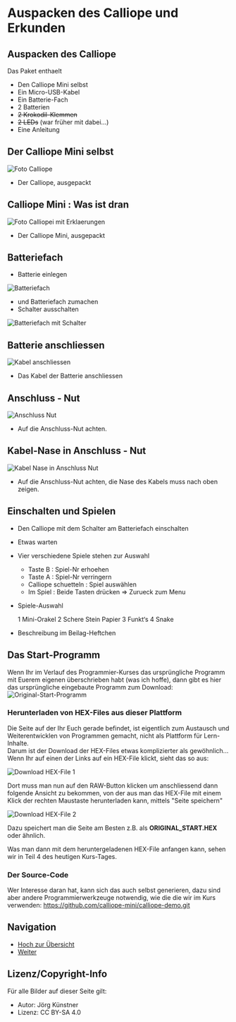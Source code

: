 # Auspacken des Calliope und Erkunden

## Auspacken des Calliope

Das Paket enthaelt

* Den Calliope Mini selbst
* Ein Micro-USB-Kabel
* Ein Batterie-Fach
* 2 Batterien
* ~~2 Krokodil-Klemmen~~
* ~~2 LEDs~~ (war früher mit dabei...)
* Eine Anleitung


## Der Calliope Mini selbst

![Foto Calliope](pics/Calliope_Ausgepackt.png)

* Der Calliope, ausgepackt


## Calliope Mini : Was ist dran

![Foto Calliopei mit Erklaerungen](pics/Calliope_Ausgepackt_MitBeschriftung.png)

* Der Calliope Mini, ausgepackt


## Batteriefach 

* Batterie einlegen 

![Batteriefach](pics/BatterieFach.png)

* und Batteriefach zumachen
* Schalter ausschalten 


![Batteriefach mit Schalter](pics/BatterieFachSchalter.png)


## Batterie anschliessen

![Kabel anschliessen](pics/KabelAnschliessen.png)

* Das Kabel der Batterie anschliessen

## Anschluss - Nut


![Anschluss Nut ](pics/AnschlussNut.png)

* Auf die Anschluss-Nut achten.


## Kabel-Nase in Anschluss - Nut


![Kabel Nase in Anschluss Nut ](pics/AnschlussNutMitKabelNase.png)

* Auf die Anschluss-Nut achten, die Nase des Kabels muss nach oben zeigen.

## Einschalten und Spielen

* Den Calliope mit dem Schalter am Batteriefach einschalten
* Etwas warten
* Vier verschiedene Spiele stehen zur Auswahl

    * Taste B : Spiel-Nr erhoehen
    * Taste A : Spiel-Nr verringern 
    * Calliope schuetteln : Spiel auswählen
    * Im Spiel : Beide Tasten drücken => Zurueck zum Menu

* Spiele-Auswahl
  
    1 Mini-Orakel
    2 Schere Stein Papier
    3 Funkt‘s
    4 Snake

* Beschreibung im Beilag-Heftchen

## Das Start-Programm 

Wenn Ihr im Verlauf des Programmier-Kurses das ursprüngliche Programm mit Euerem eigenen überschrieben habt (was ich hoffe), dann gibt es hier das ursprüngliche eingebaute Programm zum Download: ![Original-Start-Programm](code/calliope-demo-combined.hex)

### Herunterladen von HEX-Files aus dieser Plattform

Die Seite auf der Ihr Euch gerade befindet, ist eigentlich zum Austausch und Weiterentwicklen von Programmen gemacht, nicht als Plattform für Lern-Inhalte.   
Darum ist der Download der HEX-Files etwas komplizierter als gewöhnlich...
Wenn Ihr auf einen der Links auf ein HEX-File klickt, sieht das so aus:
 
 ![Download HEX-File 1 ](pics/Download_Hex_01.png)

Dort muss man nun auf den RAW-Button klicken um anschliessend dann folgende Ansicht zu bekommen, von der aus man das HEX-File mit einem Klick der rechten Maustaste herunterladen kann, mittels "Seite speichern"

 ![Download HEX-File 2 ](pics/Download_Hex_02.png)

Dazu speichert man die Seite am Besten z.B. als __ORIGINAL_START.HEX__ oder ähnlich.

Was man dann mit dem heruntergeladenen HEX-File anfangen kann, sehen wir in Teil 4 des heutigen Kurs-Tages.


### Der Source-Code

Wer Interesse daran hat, kann sich das auch selbst generieren, dazu sind aber andere Programmierwerkzeuge notwendig, wie die die wir im Kurs verwenden:
<https://github.com/calliope-mini/calliope-demo.git>


## Navigation

* [Hoch zur Übersicht](../README.md)  
* [Weiter ](../01_02_Start_Simulator/README.md)



## Lizenz/Copyright-Info
Für alle Bilder auf dieser Seite gilt:

*  Autor: Jörg Künstner
* Lizenz: CC BY-SA 4.0
